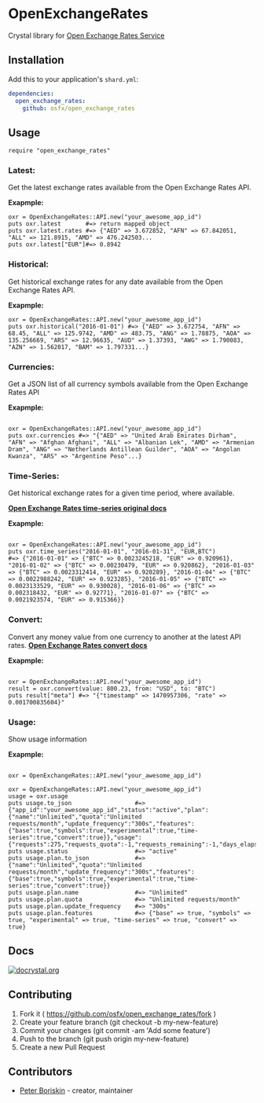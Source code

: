 # OpenExchangeRates
Crystal library for [Open Exchange Rates Service](https://openexchangerates.org)


## Installation


Add this to your application's `shard.yml`:

```yaml
dependencies:
  open_exchange_rates:
    github: osfx/open_exchange_rates
```


## Usage
```crystal
require "open_exchange_rates"
```
### Latest:
Get the latest exchange rates available from the Open Exchange Rates API.

**Exapmple:**
```crystal
oxr = OpenExchangeRates::API.new("your_awesome_app_id")
puts oxr.latest       #=> return mapped object
puts oxr.latest.rates #=> {"AED" => 3.672852, "AFN" => 67.842051, "ALL" => 121.8915, "AMD" => 476.242503...
puts oxr.latest["EUR"]#=> 0.8942

```

### Historical:
Get historical exchange rates for any date available from the Open Exchange Rates API.

**Exapmple:**
```crystal
oxr = OpenExchangeRates::API.new("your_awesome_app_id")
puts oxr.historical("2016-01-01") #=> {"AED" => 3.672754, "AFN" => 68.45, "ALL" => 125.9742, "AMD" => 483.75, "ANG" => 1.78875, "AOA" => 135.256669, "ARS" => 12.96635, "AUD" => 1.37393, "AWG" => 1.790083, "AZN" => 1.562017, "BAM" => 1.797331...}

```

### Currencies:
Get a JSON list of all currency symbols available from the Open Exchange Rates API

**Exapmple:**
```crystal

oxr = OpenExchangeRates::API.new("your_awesome_app_id")
puts oxr.currencies #=> "{"AED" => "United Arab Emirates Dirham", "AFN" => "Afghan Afghani", "ALL" => "Albanian Lek", "AMD" => "Armenian Dram", "ANG" => "Netherlands Antillean Guilder", "AOA" => "Angolan Kwanza", "ARS" => "Argentine Peso"...}

```

### Time-Series:
Get historical exchange rates for a given time period, where available.

[**Open Exchange Rates time-series original docs**](https://docs.openexchangerates.org/docs/time-series-json)

**Exapmple:**
```crystal

oxr = OpenExchangeRates::API.new("your_awesome_app_id")
puts oxr.time_series("2016-01-01", "2016-01-31", "EUR,BTC")
#=> {"2016-01-01" => {"BTC" => 0.0023245218, "EUR" => 0.920961}, "2016-01-02" => {"BTC" => 0.00230479, "EUR" => 0.920862}, "2016-01-03" => {"BTC" => 0.0023312414, "EUR" => 0.920289}, "2016-01-04" => {"BTC" => 0.0022988242, "EUR" => 0.923285}, "2016-01-05" => {"BTC" => 0.0023133529, "EUR" => 0.930028}, "2016-01-06" => {"BTC" => 0.002318432, "EUR" => 0.92771}, "2016-01-07" => {"BTC" => 0.0021923574, "EUR" => 0.915366}}
```

### Convert:
Convert any money value from one currency to another at the latest API rates.
[**Open Exchange Rates convert docs**](https://docs.openexchangerates.org/docs/convert)

**Exapmple:**
```crystal

oxr = OpenExchangeRates::API.new("your_awesome_app_id")
result = oxr.convert(value: 800.23, from: "USD", to: "BTC")
puts result["meta"] #=> "{"timestamp" => 1470957306, "rate" => 0.001700835604}"

```

### Usage:
Show usage information

**Exapmple:**
```crystal

oxr = OpenExchangeRates::API.new("your_awesome_app_id")

oxr = OpenExchangeRates::API.new("your_awesome_app_id")
usage = oxr.usage
puts usage.to_json                  #=> {"app_id":"your_awesome_app_id","status":"active","plan":{"name":"Unlimited","quota":"Unlimited requests/month","update_frequency":"300s","features":{"base":true,"symbols":true,"experimental":true,"time-series":true,"convert":true}},"usage":{"requests":275,"requests_quota":-1,"requests_remaining":-1,"days_elapsed":14,"days_remaining":17,"daily_average":19}}
puts usage.status                   #=> "active"
puts usage.plan.to_json             #=> {"name":"Unlimited","quota":"Unlimited requests/month","update_frequency":"300s","features":{"base":true,"symbols":true,"experimental":true,"time-series":true,"convert":true}}
puts usage.plan.name                #=> "Unlimited"
puts usage.plan.quota               #=> "Unlimited requests/month"
puts usage.plan.update_frequency    #=> "300s"
puts usage.plan.features            #=> {"base" => true, "symbols" => true, "experimental" => true, "time-series" => true, "convert" => true}
```

## Docs
[![docrystal.org](http://docrystal.org/badge.svg)](http://docrystal.org/github.com/osfx/open_exchange_rates)

## Contributing

1. Fork it ( https://github.com/osfx/open_exchange_rates/fork )
2. Create your feature branch (git checkout -b my-new-feature)
3. Commit your changes (git commit -am 'Add some feature')
4. Push to the branch (git push origin my-new-feature)
5. Create a new Pull Request

## Contributors

- [ Peter Boriskin](https://github.com/osfx) - creator, maintainer
